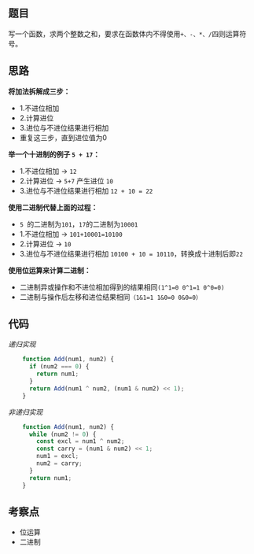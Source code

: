## 题目

写一个函数，求两个整数之和，要求在函数体内不得使用`+、-、*、/`四则运算符号。


## 思路

**将加法拆解成三步：**

- 1.不进位相加 
- 2.计算进位 
- 3.进位与不进位结果进行相加   
- 重复这三步，直到进位值为0

**举一个十进制的例子 `5 + 17`：**

- 1.不进位相加 -> `12`
- 2.计算进位 -> `5+7` 产生进位 `10`
- 3.进位与不进位结果进行相加 `12 + 10 = 22`

**使用二进制代替上面的过程：**
- `5 `的二进制为`101`，`17`的二进制为`10001`
- 1.不进位相加 -> `101+10001=10100`
- 2.计算进位 -> `10`
- 3.进位与不进位结果进行相加 `10100 + 10 = 10110`，转换成十进制后即`22`

**使用位运算来计算二进制：**
- 二进制异或操作和不进位相加得到的结果相同`(1^1=0 0^1=1 0^0=0)`
- 二进制与操作后左移和进位结果相同`（1&1=1 1&0=0 0&0=0）`


## 代码

*递归实现*
```js
    function Add(num1, num2) {
      if (num2 === 0) {
        return num1;
      }
      return Add(num1 ^ num2, (num1 & num2) << 1);
    }
```

*非递归实现*
```js
    function Add(num1, num2) {
      while (num2 != 0) {
        const excl = num1 ^ num2;
        const carry = (num1 & num2) << 1;
        num1 = excl;
        num2 = carry;
      }
      return num1;
    }
```

## 考察点

- 位运算
- 二进制